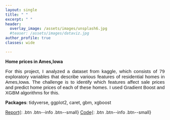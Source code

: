 ```yaml
---
layout: single
title: " "
excerpt: " "
header:
  overlay_image: /assets/images/unsplash6.jpg
  #teaser: /assets/images/dataviz.jpg
author_profile: true  
classes: wide 

--- 
```

<style>
.myDiv {  
  text-align: justify;
  font-size: 15px;
  font-family: Arial, Helvetica, sans-serif; 
  overflow: hidden;
}

p.clear {
  clear: both;
}
</style>  

**Home prices in Ames,Iowa**
<p>
<div class="myDiv">For this project, I analyzed a dataset from kaggle, which consists of 79 exploratory variables that describe various features of residential homes in Ames,Iowa. The challenge is to identify which features affect sale prices and predict home prices of each of these homes. I used Gradient Boost and XGBM algorithms for this.</div></p>

<strong>Packages</strong>: tidyverse, ggplot2, caret, gbm, xgboost

[Report](/portfolio/Housingprices.html){: .btn .btn--info .btn--small}    [Code](https://github.com/smakeneni/Housingprices/blob/master/Housingprices.Rmd){: .btn .btn--info .btn--small}
